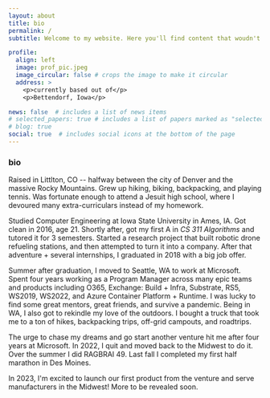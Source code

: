 ```yaml
---
layout: about
title: bio
permalink: /
subtitle: Welcome to my website. Here you'll find content that woudn't fit on GitHub, LinkedIn, or Twitter. 

profile:
  align: left
  image: prof_pic.jpeg
  image_circular: false # crops the image to make it circular
  address: >
    <p>currently based out of</p>
    <p>Bettendorf, Iowa</p>

news: false  # includes a list of news items
# selected_papers: true # includes a list of papers marked as "selected={true}"
# blog: true
social: true  # includes social icons at the bottom of the page
---
```



### bio

Raised in Littlton, CO -- halfway between the city of Denver and the massive Rocky Mountains. Grew up hiking, biking, backpacking, and playing tennis. Was fortunate enough to attend a Jesuit high school, where I devoured many extra-curriculars instead of my homework.

Studied Computer Engineering at Iowa State University in Ames, IA. Got clean in 2016, age 21. Shortly after, got my first A in *CS 311 Algorithms* and tutored it for 3 semesters. Started a research project that built robotic drone refueling stations, and then attempted to turn it into a company. After that adventure + several internships, I graduated in 2018 with a big job offer.

Summer after graduation, I moved to Seattle, WA to work at Microsoft. Spent four years working as a Program Manager across many epic teams and products including O365, Exchange: Build + Infra, Substrate, RS5, WS2019, WS2022, and Azure Container Platform + Runtime. I was lucky to find some great mentors, great friends, and survive a pandemic. Being in WA, I also got to rekindle my love of the outdoors. I bought a truck that took me to a ton of hikes, backpacking trips, off-grid campouts, and roadtrips.

The urge to chase my dreams and go start another venture hit me after four years at Microsoft. In 2022, I quit and moved back to the Midwest to do it. Over the summer I did RAGBRAI 49. Last fall I completed my first half marathon in Des Moines.

In 2023, I'm excited to launch our first product from the venture and serve manufacturers in the Midwest! More to be revealed soon.
